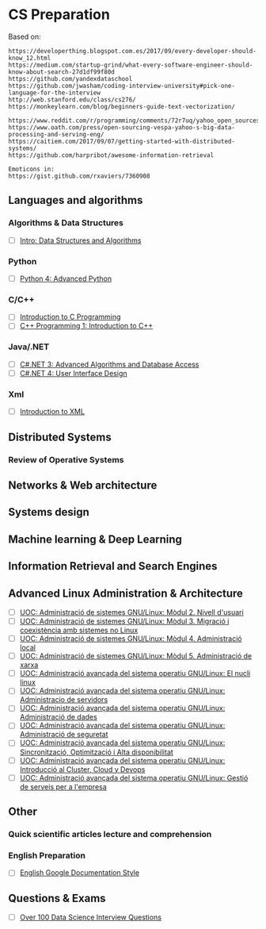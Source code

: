 # CS Preparation

Based on:
```
https://developerthing.blogspot.com.es/2017/09/every-developer-should-know_12.html
https://medium.com/startup-grind/what-every-software-engineer-should-know-about-search-27d1df99f80d
https://github.com/yandexdataschool
https://github.com/jwasham/coding-interview-university#pick-one-language-for-the-interview
http://web.stanford.edu/class/cs276/
https://monkeylearn.com/blog/beginners-guide-text-vectorization/

https://www.reddit.com/r/programming/comments/72r7uq/yahoo_open_sources_its_search_engine_vespa/
https://www.oath.com/press/open-sourcing-vespa-yahoo-s-big-data-processing-and-serving-eng/
https://caitiem.com/2017/09/07/getting-started-with-distributed-systems/
https://github.com/harpribot/awesome-information-retrieval

Emoticons in:
https://gist.github.com/rxaviers/7360908
```
  
## Languages and algorithms

### Algorithms & Data Structures
- [ ] [Intro: Data Structures and Algorithms](http://archive.oreilly.com/oreillyschool/courses/data-structures-algorithms/index.html)
### Python
- [ ] [Python 4: Advanced Python](http://archive.oreilly.com/oreillyschool/courses/Python4/index.html)
### C/C++
- [ ] [Introduction to C Programming](http://archive.oreilly.com/oreillyschool/courses/c/index.html)
- [ ] [C++ Programming 1: Introduction to C++](http://archive.oreilly.com/oreillyschool/courses/cplusplus1/index.html)
### Java/.NET
- [ ] [C#.NET 3: Advanced Algorithms and Database Access](http://archive.oreilly.com/oreillyschool/courses/csharp3/index.html)
- [ ] [C#.NET 4: User Interface Design](http://archive.oreilly.com/oreillyschool/courses/csharp4/index.html)
### Xml
- [ ] [Introduction to XML](http://archive.oreilly.com/oreillyschool/courses/introxml/index.html)

## Distributed Systems
### Review of Operative Systems

## Networks & Web architecture

## Systems design
### 

## Machine learning & Deep Learning

## Information Retrieval and Search Engines

## Advanced Linux Administration & Architecture
- [ ] [UOC: Administració de sistemes GNU/Linux: Mòdul 2. Nivell d'usuari](http://openaccess.uoc.edu/webapps/o2/bitstream/10609/60687/2/Administraci%C3%B3%20de%20sistemes%20GNU_Linux_M%C3%B2dul2_Nivell%20d%27usuari.pdf)
- [ ] [UOC: Administració de sistemes GNU/Linux: Mòdul 3. Migració i coexistència amb sistemes no Linux](http://openaccess.uoc.edu/webapps/o2/bitstream/10609/60687/3/Administraci%C3%B3%20de%20sistemes%20GNU_Linux_M%C3%B2dul3_Migraci%C3%B3%20i%20coexist%C3%A8ncia%20amb%20sistemes%20no%20Linux.pdf)
- [ ] [UOC: Administració de sistemes GNU/Linux: Mòdul 4. Administració local](http://openaccess.uoc.edu/webapps/o2/bitstream/10609/60687/4/Administraci%C3%B3%20de%20sistemes%20GNU_Linux_M%C3%B2dul4_Administraci%C3%B3%20local.pdf)
- [ ] [UOC: Administració de sistemes GNU/Linux: Mòdul 5. Administració de xarxa](http://openaccess.uoc.edu/webapps/o2/bitstream/10609/60687/5/Administraci%C3%B3%20de%20sistemes%20GNU_Linux_M%C3%B2dul5_Administraci%C3%B3%20de%20xarxa.pdf)
- [ ] [UOC: Administració avançada del sistema operatiu GNU/Linux: El nucli linux](http://openaccess.uoc.edu/webapps/o2/bitstream/10609/60685/1/Administraci%C3%B3%20avan%C3%A7ada%20del%20sistema%20operatiu%20GNU_Linux_M%C3%B2dul1_El%20nucli%20Linux.pdf)
- [ ] [UOC: Administració avançada del sistema operatiu GNU/Linux: Administracio de servidors](http://openaccess.uoc.edu/webapps/o2/bitstream/10609/60685/2/Administraci%C3%B3%20avan%C3%A7ada%20del%20sistema%20operatiu%20GNU_Linux_M%C3%B2dul2_Administraci%C3%B3%20de%20servidors.pdf)
- [ ] [UOC: Administració avançada del sistema operatiu GNU/Linux: Administració de dades](http://openaccess.uoc.edu/webapps/o2/bitstream/10609/60685/3/Administraci%C3%B3%20avan%C3%A7ada%20del%20sistema%20operatiu%20GNU_Linux_M%C3%B2dul3_Administraci%C3%B3%20de%20dades.pdf)
- [ ] [UOC: Administració avançada del sistema operatiu GNU/Linux: Administració de seguretat](http://openaccess.uoc.edu/webapps/o2/bitstream/10609/60685/4/Administraci%C3%B3%20avan%C3%A7ada%20del%20sistema%20operatiu%20GNU_Linux_M%C3%B2dul4_Administraci%C3%B3%20de%20seguretat.pdf)
- [ ] [UOC: Administració avançada del sistema operatiu GNU/Linux: Sincronització, Optimització i Alta disponibilitat](http://openaccess.uoc.edu/webapps/o2/bitstream/10609/60685/5/Administraci%C3%B3%20avan%C3%A7ada%20del%20sistema%20operatiu%20GNU_Linux_M%C3%B2dul5_Sintonitzaci%C3%B3%2c%20optimitzaci%C3%B3%20i%20alta%20disponibilitat.pdf)
- [ ] [UOC: Administració avançada del sistema operatiu GNU/Linux: Introducció al Cluster, Cloud y Devops](http://openaccess.uoc.edu/webapps/o2/bitstream/10609/60685/6/Administraci%C3%B3%20avan%C3%A7ada%20del%20sistema%20operatiu%20GNU_Linux_M%C3%B2dul6_Introducci%C3%B3%20a%20Cl%C3%BAster%2c%20Cloud%20i%20DevOps.pdf)
- [ ] [UOC: Administració avançada del sistema operatiu GNU/Linux: Gestió de serveis per a l'empresa](http://openaccess.uoc.edu/webapps/o2/bitstream/10609/60685/7/Administraci%C3%B3%20avan%C3%A7ada%20del%20sistema%20operatiu%20GNU_Linux_M%C3%B2dul7_Gesti%C3%B3%20de%20serveis%20per%20a%20l%27empresa.pdf)

## Other
### Quick scientific articles lecture and comprehension
### English Preparation
- [ ] [English Google Documentation Style](https://developers.google.com/style/)

## Questions & Exams
- [ ] [Over 100 Data Science Interview Questions](http://www.learndatasci.com/data-science-interview-questions)
